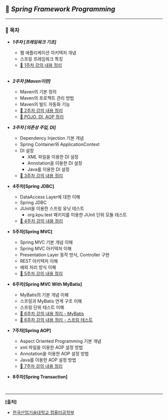 ## **📔 *Spring Framework Programming***

***

### **📖 목차**<br> 

- ***1주차 [프레임워크 기초]***

  - 웹 애플리케이션 아키텍처 개념
  - 스프링 프레임워크 특징
  - [📃 1주차 강의 내용 정리](https://github.com/Lee-HyeongSeok/Framework_Programming/blob/master/%EC%88%98%EC%97%85%EB%82%B4%EC%9A%A9/1%EC%A3%BC%EC%B0%A8/Spring%20Framework%20%231%EC%A3%BC%EC%B0%A8%20%EA%B0%95%EC%9D%98.md) 

  <br> 

- ***2주차 [Maven이란]***
  
  - Maven의 기본 정의
  - Maven의 프로젝트 관리 방법
  - Maven의 빌드 자동화 기능
  - [📃 2주차 강의 내용 정리](https://github.com/Lee-HyeongSeok/Framework_Programming/blob/master/%EC%88%98%EC%97%85%EB%82%B4%EC%9A%A9/2%EC%A3%BC%EC%B0%A8/Maven%EC%9D%B4%EB%9E%80.md)
  - [📃 POJO, DI, AOP 정리](https://github.com/Lee-HyeongSeok/Framework_Programming/blob/master/%EC%88%98%EC%97%85%EB%82%B4%EC%9A%A9/2%EC%A3%BC%EC%B0%A8/POJO%2C%20DI%2C%20AOP.md)<br> 
  
- ***3주차 [의존성 주입, DI]***

  - Dependency Injection 기본 개념
  - Spring Container와 ApplicationContext
  - DI 설정
    - *XML* 파일을 이용한 DI 설정
    - Annotation을 이용한 DI 설정
    - Java를 이용한 DI 설정
  - [📃 3주차 강의 내용 정리](https://github.com/Lee-HyeongSeok/Framework_Programming/blob/master/%EC%88%98%EC%97%85%EB%82%B4%EC%9A%A9/3%EC%A3%BC%EC%B0%A8/%EC%9D%98%EC%A1%B4%EC%84%B1%20%EC%A3%BC%EC%9E%85(DI%2C%20Dependency%20Injection).md)<br> 
  
- **4주차[Spring JDBC]**

  - DataAccess Layer에 대한 이해
  - Spring JDBC
  - JUnit을 이용한 스프링 유닛 테스트 
    - org.kpu.test 패키지를 이용한 JUnit 단위 모듈 테스트
  - [📃 <u>4주차 강의 내용 정리</u>](https://github.com/Lee-HyeongSeok/Framework_Programming/blob/master/%EC%88%98%EC%97%85%EB%82%B4%EC%9A%A9/4%EC%A3%BC%EC%B0%A8/%EC%8A%A4%ED%94%84%EB%A7%81%20JDBC.md)<br> 

- **5주차[Spring MVC]**

  - Spring MVC 기본 개념 이해
  - Spring MVC 아키텍처 이해
  - Presentation Layer 동작 방식, Controller 구현
  - REST 아키텍처 이해
  - 예외 처리 방식 이해
  - [📃 5주차 강의 내용 정리](https://github.com/Lee-HyeongSeok/Framework_Programming/blob/master/%EC%88%98%EC%97%85%EB%82%B4%EC%9A%A9/5%EC%A3%BC%EC%B0%A8/Spring%20MVC.md)<br> 
  
- **6주차[Spring MVC With MyBatis]**

  - MyBatis의 기본 개념 이해
  - 스프링과 MyBatis 연계 구조 이해
  - 스프링 단위 테스트 이해
  - [📃 6주차 강의 내용 정리 - MyBatis](https://github.com/Lee-HyeongSeok/Framework_Programming/blob/master/%EC%88%98%EC%97%85%EB%82%B4%EC%9A%A9/6%EC%A3%BC%EC%B0%A8/6%EC%A3%BC%EC%B0%A8%20%EA%B0%95%EC%9D%98%EB%82%B4%EC%9A%A9%20%EC%A0%95%EB%A6%AC.md)
  - [📃 6주차 강의 내용 정리 - 스프링 테스트](https://github.com/Lee-HyeongSeok/Framework_Programming/blob/master/%EC%88%98%EC%97%85%EB%82%B4%EC%9A%A9/6%EC%A3%BC%EC%B0%A8/6%EC%A3%BC%EC%B0%A8%20%EA%B0%95%EC%9D%98%EB%82%B4%EC%9A%A9%20%EC%A0%95%EB%A6%AC%5B%EC%8A%A4%ED%94%84%EB%A7%81%20%ED%85%8C%EC%8A%A4%ED%8A%B8%5D.md)<br> 
  
- **7주차[Spring AOP]**

  - Aspect Oriented Programming 기본 개념
  - xml 파일을 이용한 AOP 설정 방법
  - Annotation을 이용한 AOP 설정 방법
  - Java를 이용한 AOP 설정 방법
  - [📃 7주차 강의 내용 정리](https://github.com/Lee-HyeongSeok/Framework_Programming/blob/master/%EC%88%98%EC%97%85%EB%82%B4%EC%9A%A9/7%EC%A3%BC%EC%B0%A8/7%EC%A3%BC%EC%B0%A8%20%EA%B0%95%EC%9D%98%EB%82%B4%EC%9A%A9%20%EC%A0%95%EB%A6%AC.md)<br> 

- **8주차[Spring Transaction]**

<br> 

***

**[출처]**

- [한국산업기술대학교 컴퓨터공학부](http://www.kpu.ac.kr/index.do?sso=ok)

  